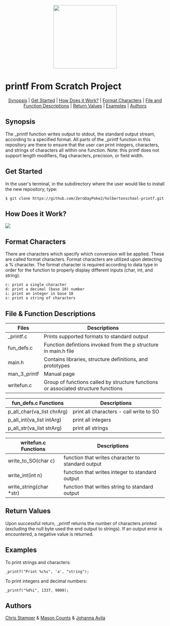 <p align="center">
  <img width="200" height="200" src="http://zerodaypoke.com/images/CSCLOGO.png">
</p>
<h1>printf From Scratch Project</h1>

<p align="center">
<a href="#synopsis">Synopsis</a> | <a href="#get_started">Get Started</a> | <a href="#how_does_it_work?">How Does it Work?</a> | <a href="#conversion_specifiers">Format Characters</a> | <a href="#file_and_function_descriptions">File and Function Descriptions</a> | <a href="#return_values">Return Values</a> | <a href="#examples">Examples</a> | <a href="#authors">Authors</a>
</p>

<h2>Synopsis</h2>

The _printf function writes output to stdout, the standard output stream, according to a specified format.
All parts of the _printf function in this repository are there to ensure that the user can print integers, characters, and strings of characters all within one function.
Note: this printf does not support length modifiers, flag characters, precision, or field width.

<h2>Get Started</h2>
In the user's terminal, in the subdirectory where the user would like to install the new repository, type:

``` 
$ git clone https://github.com/ZeroDayPoke2/holbertonschool-printf.git
``` 

<h2>How Does it Work?</h2>
<p>

![](https://github.com/ZeroDayPoke2/holbertonschool-printf/blob/main/PLD_printf.png)

</p>
  
<h2>Format Characters</h2>
<p>
There are characters which specify which conversion will be applied. These are called format characters. Format characters are utilized upon detecting a % character.
The format character is required according to data type in order for the function to properly display different inputs (char, int, and string).
</p>

``` 
c: print a single character
d: print a decimal (base 10) number
i: print an integer in base 10
s: print a string of characters
``` 

<h2>File & Function Descriptions</h2>
<p>

| Files        | Descriptions                                                                         |
| ------------ | ------------------------------------------------------------------------------------ |
| _printf.c    | Prints supported formats to standard output                                          |
| fun_defs.c   | Function defintions invoked from the p structure in main.h file                      |
| main.h       | Contains libraries, structure definitions, and prototypes                            |
| man_3_printf | Manual page                                                                          |
| writefun.c   | Group of functions called by structure functions or associated structure functions   |

| fun_defs.c Functions        | Descriptions |
| --------------------------- | ------------ |
| p_all_char(va_list chrArg)  |  print all characters - call write to SO | 
| p_all_int(va_list intArg)   |  print all integers                      |
| p_all_str(va_list strArg)   |  print all strings                       |

| writefun.c Functions        | Descriptions |
| --------------------------- | ------------ |
| write_to_SO(char c)         |  function that writes character to standard output |
| write_int(int n)            |  function that writes integer to standard output   |
| write_string(char *str)     |  function that writes string to standard output    |
  
</p>

<h2>Return Values</h2>
<p>
Upon successful return, _printf returns the number of characters printed (excluding the null byte used the end output to strings).
If an output error is encountered, a negative value is returned.
</p>
  
<h2>Examples</h2>
To print strings and characters:

``` 
_printf("Print %c%s", 'a', "string");
``` 

To print integers and decimal numbers:

``` 
_printf("%d%i", 1337, 9000);
``` 

<h2>Authors</h2>
<a href="https://github.com/ZeroDayPoke2">Chris Stamper</a> & <a href="https://github.com/spindouken">Mason Counts</a> & <a href="https://github.com/jobabyyy">Johanna Avila</a>
